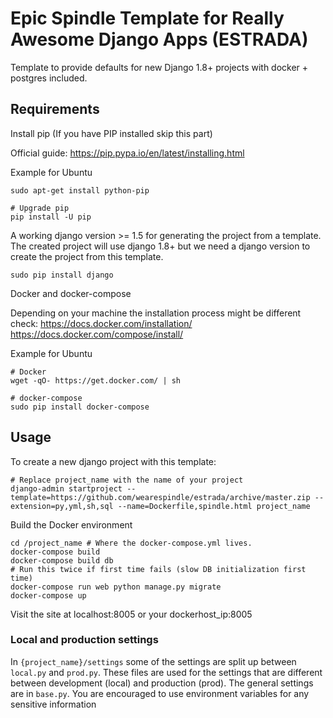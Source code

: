 # Epic Spindle Template for Really Awesome Django Apps (ESTRADA)

Template to provide defaults for new Django 1.8+ projects with docker + postgres included.

## Requirements

Install pip
(If you have PIP installed skip this part)

Official guide: https://pip.pypa.io/en/latest/installing.html

Example for Ubuntu
```
sudo apt-get install python-pip

# Upgrade pip
pip install -U pip
```

A working django version >= 1.5 for generating the project from a template. The
created project will use django 1.8+ but we need a django version to create
the project from this template.
```
sudo pip install django
```

Docker and docker-compose

Depending on your machine the installation process might be different check:
https://docs.docker.com/installation/
https://docs.docker.com/compose/install/

Example for Ubuntu
```
# Docker
wget -qO- https://get.docker.com/ | sh

# docker-compose
sudo pip install docker-compose
```

## Usage

To create a new django project with this template:
```
# Replace project_name with the name of your project
django-admin startproject --template=https://github.com/wearespindle/estrada/archive/master.zip --extension=py,yml,sh,sql --name=Dockerfile,spindle.html project_name
```

Build the Docker environment
```
cd /project_name # Where the docker-compose.yml lives.
docker-compose build
docker-compose build db
# Run this twice if first time fails (slow DB initialization first time)
docker-compose run web python manage.py migrate
docker-compose up
```

Visit the site at localhost:8005 or your dockerhost_ip:8005

### Local and production settings

In `{project_name}/settings` some of the settings are split up between `local.py`
and `prod.py`. These files are used for the settings that are different between
development (local) and production (prod). The general settings are in `base.py`.
You are encouraged to use environment variables for any sensitive information
